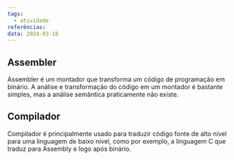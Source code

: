 ```yaml
---
tags:
  - atividade
referências: 
data: 2024-03-18
---
```

## Assembler

Assembler é um montador que transforma um código de programação em binário. A análise e transformação do código em um montador é bastante simples, mas a análise semântica praticamente não existe.

## Compilador

Compilador é principalmente usado para traduzir código fonte de alto nível para uma linguagem de baixo nível, como por exemplo, a linguagem C que traduz para Assembly e logo após binário.